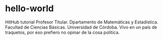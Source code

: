# hello-world
HitHub tutorial
Profesor Titular. 
Dpartamento de Matemáticas y Estadística.
Facultad de Ciencias Básicas. 
Universidad de Córdoba. 
Vivo en un país de traquetos, por eso prefiero no opinar de la cosa politica. 
